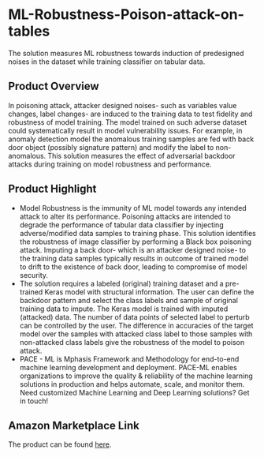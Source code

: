 # ML-Robustness-Poison-attack-on-tables
The solution measures ML robustness towards induction of predesigned noises in the dataset while training classifier on tabular data. 

## Product Overview

In poisoning attack, attacker designed noises- such as variables value changes, label changes- are induced to the training data to test fidelity and robustness of model training. The model trained on such adverse dataset could systematically result in model vulnerability issues. For example, in anomaly detection model the anomalous training samples are fed with back door object (possibly signature pattern) and modify the label to non-anomalous. This solution measures the effect of adversarial backdoor attacks during training on model robustness and performance. 

## Product Highlight 

* Model Robustness is the immunity of ML model towards any intended attack to alter its performance. Poisoning attacks are intended to degrade the performance of tabular data classifier by injecting adverse/modified data samples to training phase. This solution identifies the robustness of image classifier by performing a Black box poisoning attack. Imputing a back door- which is an attacker designed noise- to the training data samples typically results in outcome of trained model to drift to the existence of back door, leading to compromise of model security. 
* The solution requires a labeled (original) training dataset and a pre-trained Keras model with structural information. The user can define the backdoor pattern and select the class labels and sample of original training data to impute. The Keras model is trained with imputed (attacked) data. The number of data points of selected label to perturb can be controlled by the user. The difference in accuracies of the target model over the samples with attacked class label to those samples with non-attacked class labels give the robustness of the model to poison attack.  
* PACE - ML is Mphasis Framework and Methodology for end-to-end machine learning development and deployment. PACE-ML enables organizations to improve the quality & reliability of the machine learning solutions in production and helps automate, scale, and monitor them. Need customized Machine Learning and Deep Learning solutions? Get in touch!

## Amazon Marketplace Link
The product can be found [here](https://aws.amazon.com/marketplace/pp/prodview-dkp5gl6cafrho).

